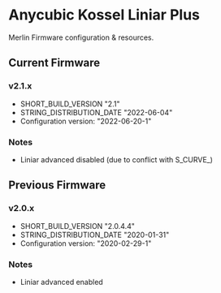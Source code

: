 # Anycubic Kossel Liniar Plus
Merlin Firmware configuration & resources.


## Current Firmware
### v2.1.x
- SHORT_BUILD_VERSION "2.1"
- STRING_DISTRIBUTION_DATE "2022-06-04"
- Configuration version: "2022-06-20-1"

### Notes
- Liniar advanced disabled (due to conflict with S_CURVE_)


## Previous Firmware
### v2.0.x
- SHORT_BUILD_VERSION "2.0.4.4"
- STRING_DISTRIBUTION_DATE "2020-01-31"
- Configuration version: "2020-02-29-1"

### Notes
- Liniar advanced enabled
